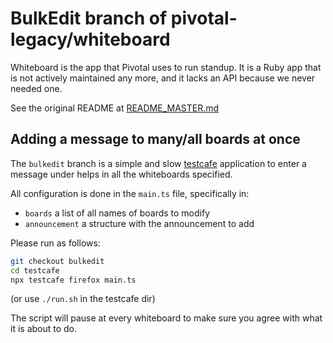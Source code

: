 # BulkEdit branch of pivotal-legacy/whiteboard

Whiteboard is the app that Pivotal uses to run standup.  It is a Ruby
app that is not actively maintained any more, and it lacks an API because
we never needed one.

See the original README at [README_MASTER.md](./README_MASTER.md)

## Adding a message to many/all boards at once
The `bulkedit` branch is a simple and slow [testcafe](https://devexpress.github.io/testcafe) application to enter a message 
under helps in all the whiteboards specified.  

All configuration is done in the `main.ts` file, specifically in:
- `boards` a list of all names of boards to modify
- `announcement` a structure with the announcement to add

Please run as follows:
```bash
git checkout bulkedit
cd testcafe
npx testcafe firefox main.ts
```
(or use `./run.sh` in the testcafe dir)

The script will pause at every whiteboard to make sure you agree with what it is about to do.
